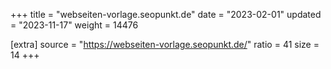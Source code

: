 +++
title = "webseiten-vorlage.seopunkt.de"
date = "2023-02-01"
updated = "2023-11-17"
weight = 14476

[extra]
source = "https://webseiten-vorlage.seopunkt.de/"
ratio = 41
size = 14
+++

